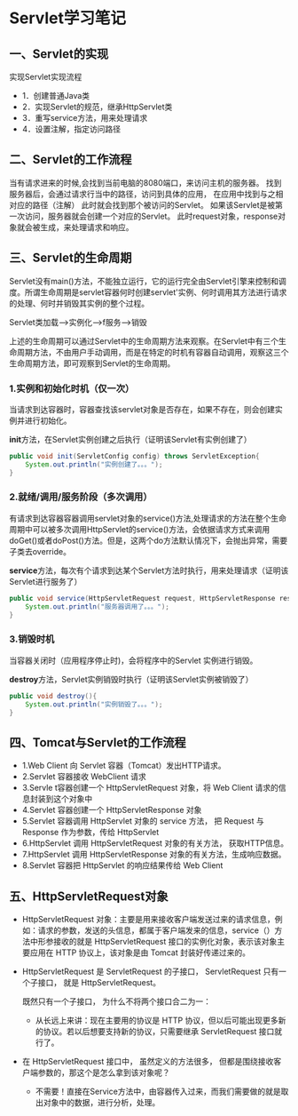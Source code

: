 # Servlet学习笔记

## 一、Servlet的实现

实现Servlet实现流程
* 1．创建普通Java类
* 2．实现Servlet的规范，继承HttpServlet类
* 3．重写service方法，用来处理请求
* 4．设置注解，指定访问路径

## 二、Servlet的工作流程

当有请求进来的时候,会找到当前电脑的8080端口，来访问主机的服务器。
找到服务器后，会通过请求行当中的路径，访问到具体的应用，
在应用中找到与之相对应的路径（注解）
此时就会找到那个被访问的Servlet。
如果该Servlet是被第一次访问，服务器就会创建一个对应的Servlet。
此时request对象，response对象就会被生成，来处理请求和响应。


## 三、Servlet的生命周期

Servlet没有main()方法，不能独立运行，它的运行完全由Servlet引擎来控制和调度。所谓生命周期是servlet容器何时创建servlet'实例、何时调用其方法进行请求的处理、何时并销毁其实例的整个过程。

Servlet类加载—>实例化—>f服务—>销毁

上述的生命周期可以通过Servlet中的生命周期方法来观察。在Servlet中有三个生命周期方法，不由用户手动调用，而是在特定的时机有容器自动调用，观察这三个生命周期方法，即可观察到Servlet的生命周期。

### 1.实例和初始化时机（仅一次）

当请求到达容器时，容器查找该servlet对象是否存在，如果不存在，则会创建实例并进行初始化。

**init**方法，在Servlet实例创建之后执行（证明该Servlet有实例创建了）

```java
public void init(ServletConfig config) throws ServletException{
	System.out.println("实例创建了。。。");
}
```

### 2.就绪/调用/服务阶段（多次调用）

有请求到达容器容器调用servlet对象的service()方法,处理请求的方法在整个生命周期中可以被多次调用HttpServlet的service()方法，会依据请求方式来调用doGet()或者doPost()方法。但是，这两个do方法默认情况下，会抛出异常，需要子类去override。

**service**方法，每次有个请求到达某个Servlet方法时执行，用来处理请求（证明该Servlet进行服务了）

```java
public void service(HttpServletRequest request, HttpServletResponse response) throws ServletException, IOException{
	System.out.println("服务器调用了。。。");
}
```

### 3.销毁时机

当容器关闭时（应用程序停止时)，会将程序中的Servlet 实例进行销毁。

**destroy**方法，Servlet实例销毁时执行（证明该Servlet实例被销毁了）

```java
public void destroy(){
    System.out.println("实例销毁了。。。");
}
```

## 四、Tomcat与Servlet的工作流程

* 1.Web Client 向 Servlet 容器（Tomcat）发出HTTP请求。
* 2.Servlet 容器接收 WebClient 请求
* 3.Servle t容器创建一个 HttpServletRequest 对象，将 Web Client 请求的信息封装到这个对象中
* 4.Servlet 容器创建一个 HttpServletResponse 对象
* 5.Servlet 容器调用 HttpServlet 对象的 service 方法， 把 Request 与 Response 作为参数，传给 HttpServlet
* 6.HttpServlet 调用 HttpServletRequest 对象的有关方法， 获取HTTP信息。
* 7.HttpServlet 调用 HttpServletResponse 对象的有关方法，生成响应数据。
* 8.Servlet 容器把 HttpServlet 的响应结果传给 Web Client 

## 五、HttpServletRequest对象

* HttpServletRequest 对象：主要是用来接收客户端发送过来的请求信息，例如：请求的参数，发送的头信息，都属于客户端发来的信息，service（）方法中形参接收的就是 HttpServletRequest 接口的实例化对象，表示该对象主要应用在 HTTP 协议上，该对象是由 Tomcat 封装好传递过来的。

* HttpServletRequest 是 ServletRequest 的子接口， ServletRequest 只有一个子接口， 就是 HttpServletRequest。

   既然只有一个子接口， 为什么不将两个接口合二为一：

  * 从长远上来讲：现在主要用的协议是 HTTP 协议，但以后可能出现更多新的协议。若以后想要支持新的协议，只需要继承 ServletRequest 接口就行了。

* 在 HttpServletRequest 接口中， 虽然定义的方法很多， 但都是围绕接收客户端参数的，那这个是怎么拿到该对象呢？

  * 不需要！直接在Service方法中，由容器传入过来，而我们需要做的就是取出对象中的数据，进行分析，处理。

